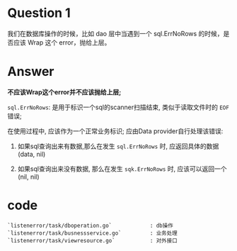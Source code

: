 # Question 1
我们在数据库操作的时候，比如 dao 层中当遇到一个 sql.ErrNoRows 的时候，是否应该 Wrap 这个 error，抛给上层。

# Answer
**不应该Wrap这个error并不应该抛给上层;**

`sql.ErrNoRows`: 是用于标识一个sql的scanner扫描结束, 类似于读取文件时的 `EOF` 错误;

在使用过程中, 应该作为一个正常业务标识; 应由Data provider自行处理该错误:

1. 如果sql查询出来有数据,那么在发生 `sql.ErrNoRows` 时, 应返回具体的数据(data, nil)

2. 如果sql查询出来没有数据, 那么在发生 `sqk.ErrNoRows` 时, 应该可以返回一个(nil, nil)

# code
```shell
`listenerror/task/dboperation.go`            : db操作
`listenerror/task/busnessservice.go`         : 业务处理
`listenerror/task/viewresource.go`           : 对外接口
```
